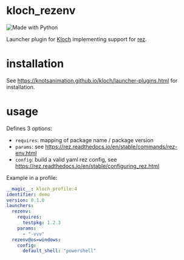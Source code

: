 # kloch_rezenv

![Made with Python](https://img.shields.io/badge/Python->=3.7-blue?logo=python&logoColor=white)

Launcher plugin for [Kloch](https://github.com/knotsanimation/kloch) implementing support for [rez](https://rez.readthedocs.io).

# installation

See https://knotsanimation.github.io/kloch/launcher-plugins.html for installation.

# usage

Defines 3 options:

- `requires`: mapping of package name / package version
- `params`: see https://rez.readthedocs.io/en/stable/commands/rez-env.html
- `config`: build a valid yaml rez config, see https://rez.readthedocs.io/en/stable/configuring_rez.html


Example in a profile:

```yml
__magic__: kloch_profile:4
identifier: demo
version: 0.1.0
launchers:
  rezenv:
    requires:
      testpkg: 1.2.3
    params:
      - "-vvv"
  rezenv@os=windows:
    config:
      default_shell: "powershell"
```
